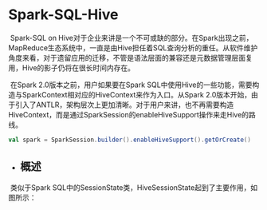 # Spark-SQL-Hive
​	Spark-SQL on Hive对于企业来讲是一个不可或缺的部分。在Spark出现之前，MapReduce生态系统中，一直是由Hive担任着SQL查询分析的重任。从软件维护角度来看，对于遗留应用的迁移，不管是语法层面的兼容还是元数据管理层面复用，Hive的影子仍将在很长时间内存在。

​	在Spark 2.0版本之前，用户如果要在Spark SQL中使用Hive的一些功能，需要构造与SparkContext相对应的HiveContext来作为入口。从Spark 2.0版本开始，由于引入了ANTLR，架构层次上更加清晰。对于用户来讲，也不再需要构造HiveContext，而是通过SparkSession的enableHiveSupport操作来走Hive的路线。

```scala
val spark = SparkSession.builder().enableHiveSupport().getOrCreate()
```

- ## 概述

​	类似于Spark SQL中的SessionState类，HiveSessionState起到了主要作用，如图所示：





